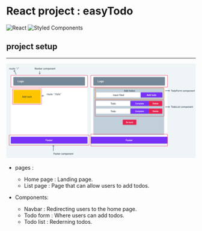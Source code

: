 # React project : easyTodo

![React](https://img.shields.io/badge/react-%2320232a.svg?style=for-the-badge&logo=react&logoColor=%2361DAFB) ![Styled Components](https://img.shields.io/badge/styled--components-DB7093?style=for-the-badge&logo=styled-components&logoColor=white)

## project setup

---

![components setup](./src/doc/components.png)

- pages :
  - Home page : Landing page.
  - List page : Page that can allow users to add todos.
- Components:

  - Navbar : Redirecting users to the home page.
  - Todo form : Where users can add todos.
  - Todo list : Rederning todos.
